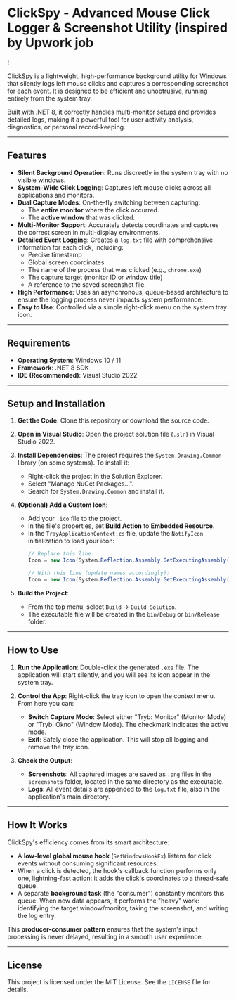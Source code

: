 # ClickSpy - Advanced Mouse Click Logger & Screenshot Utility (inspired by Upwork job

!

ClickSpy is a lightweight, high-performance background utility for Windows that silently logs left mouse clicks and captures a corresponding screenshot for each event. It is designed to be efficient and unobtrusive, running entirely from the system tray.

Built with .NET 8, it correctly handles multi-monitor setups and provides detailed logs, making it a powerful tool for user activity analysis, diagnostics, or personal record-keeping.

---

## Features

-   **Silent Background Operation**: Runs discreetly in the system tray with no visible windows.
-   **System-Wide Click Logging**: Captures left mouse clicks across all applications and monitors.
-   **Dual Capture Modes**: On-the-fly switching between capturing:
    -   The **entire monitor** where the click occurred.
    -   The **active window** that was clicked.
-   **Multi-Monitor Support**: Accurately detects coordinates and captures the correct screen in multi-display environments.
-   **Detailed Event Logging**: Creates a `log.txt` file with comprehensive information for each click, including:
    -   Precise timestamp
    -   Global screen coordinates
    -   The name of the process that was clicked (e.g., `chrome.exe`)
    -   The capture target (monitor ID or window title)
    -   A reference to the saved screenshot file.
-   **High Performance**: Uses an asynchronous, queue-based architecture to ensure the logging process never impacts system performance.
-   **Easy to Use**: Controlled via a simple right-click menu on the system tray icon.

---

## Requirements

-   **Operating System**: Windows 10 / 11
-   **Framework**: .NET 8 SDK
-   **IDE (Recommended)**: Visual Studio 2022

---

## Setup and Installation

1.  **Get the Code**: Clone this repository or download the source code.

2.  **Open in Visual Studio**: Open the project solution file (`.sln`) in Visual Studio 2022.

3.  **Install Dependencies**: The project requires the `System.Drawing.Common` library (on some systems). To install it:
    -   Right-click the project in the Solution Explorer.
    -   Select "Manage NuGet Packages...".
    -   Search for `System.Drawing.Common` and install it.

4.  **(Optional) Add a Custom Icon**:
    -   Add your `.ico` file to the project.
    -   In the file's properties, set **Build Action** to **Embedded Resource**.
    -   In the `TrayApplicationContext.cs` file, update the `NotifyIcon` initialization to load your icon:
        ```csharp
        // Replace this line:
        Icon = new Icon(System.Reflection.Assembly.GetExecutingAssembly().GetManifestResourceStream("ClickSpy.spy-icon.ico")), // Use a default icon
        
        // With this line (update names accordingly):
        Icon = new Icon(System.Reflection.Assembly.GetExecutingAssembly().GetManifestResourceStream("YourProjectName.YourIconName.ico")),
        ```

5.  **Build the Project**:
    -   From the top menu, select `Build` -> `Build Solution`.
    -   The executable file will be created in the `bin/Debug` or `bin/Release` folder.

---

## How to Use

1.  **Run the Application**: Double-click the generated `.exe` file. The application will start silently, and you will see its icon appear in the system tray.

2.  **Control the App**: Right-click the tray icon to open the context menu. From here you can:
    -   **Switch Capture Mode**: Select either "Tryb: Monitor" (Monitor Mode) or "Tryb: Okno" (Window Mode). The checkmark indicates the active mode.
    -   **Exit**: Safely close the application. This will stop all logging and remove the tray icon.

3.  **Check the Output**:
    -   **Screenshots**: All captured images are saved as `.png` files in the `screenshots` folder, located in the same directory as the executable.
    -   **Logs**: All event details are appended to the `log.txt` file, also in the application's main directory.

---

## How It Works

ClickSpy's efficiency comes from its smart architecture:

-   A **low-level global mouse hook** (`SetWindowsHookEx`) listens for click events without consuming significant resources.
-   When a click is detected, the hook's callback function performs only one, lightning-fast action: it adds the click's coordinates to a thread-safe queue.
-   A separate **background task** (the "consumer") constantly monitors this queue. When new data appears, it performs the "heavy" work: identifying the target window/monitor, taking the screenshot, and writing the log entry.

This **producer-consumer pattern** ensures that the system's input processing is never delayed, resulting in a smooth user experience.

---

## License

This project is licensed under the MIT License. See the `LICENSE` file for details.


